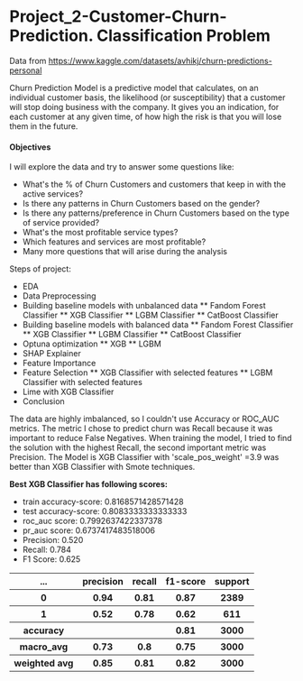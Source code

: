 # Project_2-Customer-Churn-Prediction. Classification Problem
Data from https://www.kaggle.com/datasets/avhikj/churn-predictions-personal

Churn Prediction Model is a predictive model that calculates, on an individual customer basis, the likelihood (or susceptibility) that a customer will stop doing business with the company. It gives you an indication, for each customer at any given time, of how high the risk is that you will lose them in the future.


#### <b> Objectives</b>
I will explore the data and try to answer some questions like:
* What's the % of Churn Customers and customers that keep in with the active services?
* Is there any patterns in Churn Customers based on the gender?
* Is there any patterns/preference in Churn Customers based on the type of service provided?
* What's the most profitable service types?
* Which features and services are most profitable?
* Many more questions that will arise during the analysis


Steps of project:
* EDA
* Data Preprocessing
* Building baseline models with unbalanced data
  ** Fandom Forest Classifier
  ** XGB Classifier
  ** LGBM Classifier
  ** CatBoost Classifier
* Building baseline models with balanced data 
  ** Fandom Forest Classifier
  ** XGB Classifier
  ** LGBM Classifier
  ** CatBoost Classifier
* Optuna optimization
  ** XGB
  ** LGBM
* SHAP Explainer
* Feature Importance
* Feature Selection
  ** XGB Classifier with selected features
  ** LGBM Classifier with selected features
* Lime with XGB Classifier
* Conclusion


 The data are highly imbalanced, so I couldn't use Accuracy or ROC_AUC metrics. The metric I chose to predict churn was Recall because it was important to reduce False Negatives. When training the model, I tried to find the solution with the highest Recall, the second important metric was Precision. The Model is XGB Classifier with 'scale_pos_weight' =3.9 was better than XGB Classifier with Smote techniques. 
 
 <b> Best XGB Classifier has following scores: </b>


<ul class="b">
  <li>train accuracy-score: 0.8168571428571428</li>
  <li>test accuracy-score: 0.8083333333333333</li>
  <li>roc_auc score:  0.7992637422337378</li>
  <li>pr_auc score:  0.6737417483518006</li>
  <li>Precision: 0.520</li>
  <li>Recall: 0.784</li>
  <li>F1 Score: 0.625</li>
</ul>

<table>
  <tr>
    <th>...</th>
    <th>precision</th>
    <th>recall</th>
    <th>f1-score</th>
    <th>support</th>
  </tr>
  <tr>
    <th>0</th>
    <th>0.94</th>
    <th>0.81</th>
    <th>0.87</th>
    <th>2389</th>
  </tr>
  <tr>
    <th>1</th>
    <th>0.52</th>
    <th>0.78</th>
    <th>0.62</th>
    <th>611</th>
  </tr>
  <tr>
    <th>accuracy</th>
    <th></th>
    <th></th>
    <th>0.81</th>
    <th>3000</th>
  </tr>
  <tr>
    <th>macro_avg</th>
    <th>0.73</th>
    <th>0.8</th>
    <th>0.75</th>
    <th>3000</th>
  </tr>
  <tr>
    <th>weighted avg</th>
    <th>0.85</th>
    <th>0.81</th>
    <th>0.82</th>
    <th>3000</th>
  </tr>
</table>
